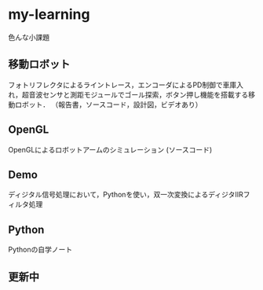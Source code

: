 # my-learning

色んな小課題

## 移動ロボット
フォトリフレクタによるライントレース，エンコーダによるPD制御で車庫入れ，超音波センサと測距モジュールでゴール探索，ボタン押し機能を搭載する移動ロボット．
（報告書，ソースコード，設計図，ビデオあり）

## OpenGL
OpenGLによるロボットアームのシミュレーション
(ソースコード)

## Demo
ディジタル信号処理において，Pythonを使い，双一次変換によるディジタIIRフィルタ処理

## Python
Pythonの自学ノート

## 更新中
